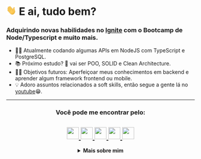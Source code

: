 # <img src="https://github.com/SatYu26/SatYu26/blob/master/Assets/Hi.gif" width="27px" height="27px"> E ai, tudo bem?

<!--<img align="right" alt="GIF" height="150px" src="https://media.giphy.com/media/du3J3cXyzhj75IOgvA/giphy.gif" />-->

### Adquirindo novas habilidades no [Ignite](https://rocketseat.com.br/ignite) com o Bootcamp de Node/Typescript e muito mais.

- 👨‍💻 Atualmente codando algumas APIs em NodeJS com TypeScript e PostgreSQL.
- 📚 Próximo estudo? 🤔 vai ser POO, SOLID e Clean Architecture.
- 💪🏼 Objetivos futuros: Aperfeiçoar meus conhecimentos em backend e aprender algum framework frontend ou mobile.
- 💡 Adoro assuntos relacionados a soft skills, então segue a gente lá no [youtube](https://www.youtube.com/channel/UCTsxSVdud5e9xqzrsVYkpRA)😁.

---

<html>
   <body>
      <h3 align="center">Você pode me encontrar pelo:</h2>
      <h2 align="center">
         <a href="https://twitter.com/vitorroliveir_?s=09">
         <img src="https://github.com/gauravghongde/social-icons/blob/master/PNG/Black/Twitter_black.png" width="32" height="32"/>
         </a>
         <a href="https://www.linkedin.com/in/vitorroliveiraa/">
         <img src="https://github.com/gauravghongde/social-icons/blob/master/PNG/Black/LinkedIN_black.png" width="32" height="32"/>
         </a>
         <a href="https://www.instagram.com/vitorroliveiraa_/">
         <img src="https://github.com/gauravghongde/social-icons/blob/master/PNG/Black/Instagram_black.png" width="32" height="32"/>
         </a>
         <a href="https://www.youtube.com/channel/UCTsxSVdud5e9xqzrsVYkpRA">
         <img src="https://github.com/gauravghongde/social-icons/blob/master/PNG/Black/Youtube_black.png" width="32" height="32"/>
         </a>
         <a href="mailto:vitorroliveiraa@outlook.com.br">
         <img src="https://github.com/gauravghongde/social-icons/blob/master/PNG/Black/Outlook_black.png" width="32" height="32"/>
         </a>
      </h2>
      <details align="center">
         <summary><b>Mais sobre mim</b><br></summary>
            <div>
               <b>
                  <h3>🚧 em construção... 🚧</h3>
                  <a>
                  </a>
               </b>
            </div>
            <div>
               <b>
                  <h3></h3>
                  <a>
                  </a>
               </b>
            </div>
      </details>
   </body>
</html>
